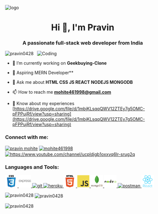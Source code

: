 ![logo](https://anayacybertech.com/wp-content/uploads/2018/07/cstmswft-1170x341.jpg)
<h1 align="center">Hi 👋, I'm Pravin</h1>
<h3 align="center">A passionate full-stack web developer from India</h3>
<img align="right" alt="Coding" width="400" src="https://cdn.dribbble.com/users/2131993/screenshots/4948736/thoughtworks-gif_dribbble.gif"/>
<p align="left"> <img src="https://komarev.com/ghpvc/?username=pravin0428&label=Profile%20views&color=0e75b6&style=flat" alt="pravin0428" /> </p>

- 🔭 I’m currently working on **Geekbuying-Clone**

- 🌱 Aspiring MERN Developer**

- 💬 Ask me about **HTML CSS JS REACT NODEJS MONGODB**

- 📫 How to reach me **mohite461998@gmail.com**

- 📄 Know about my experiences [https://drive.google.com/file/d/1mbjKLsqqQWV12ZTEy7g5OMC-pFPPujRf/view?usp=sharing](https://drive.google.com/file/d/1mbjKLsqqQWV12ZTEy7g5OMC-pFPPujRf/view?usp=sharing)

<h3 align="left">Connect with me:</h3>
<p align="left">
<a href="https://www.linkedin.com/in/pravin-mohite-40b56221b/" target="blank"><img align="center" src="https://raw.githubusercontent.com/rahuldkjain/github-profile-readme-generator/master/src/images/icons/Social/linked-in-alt.svg" alt="pravin mohite" height="30" width="40" /></a>
<a href="[https://codesandbox.com/mohite461998](https://codesandbox.io/dashboard/recent?workspace=537e0cca-6a97-4e02-9eca-7e1e28ff7a8b)" target="blank"><img align="center" src="https://raw.githubusercontent.com/rahuldkjain/github-profile-readme-generator/master/src/images/icons/Social/codesandbox.svg" alt="mohite461998" height="30" width="40" /></a>
<a href="[https://www.youtube.com/c/https://www.youtube.com/channel/ucpldjgb1oxxvq6lr-srug2q](https://www.youtube.com/channel/UCPlDjgB1OxXVQ6lr-sRug2Q)" target="blank"><img align="center" src="https://raw.githubusercontent.com/rahuldkjain/github-profile-readme-generator/master/src/images/icons/Social/youtube.svg" alt="https://www.youtube.com/channel/ucpldjgb1oxxvq6lr-srug2q" height="30" width="40" /></a>
</p>

<h3 align="left">Languages and Tools:</h3>
<p align="left"> <a href="https://www.w3schools.com/css/" target="_blank" rel="noreferrer"> <img src="https://raw.githubusercontent.com/devicons/devicon/master/icons/css3/css3-original-wordmark.svg" alt="css3" width="40" height="40"/> </a> <a href="https://expressjs.com" target="_blank" rel="noreferrer"> <img src="https://raw.githubusercontent.com/devicons/devicon/master/icons/express/express-original-wordmark.svg" alt="express" width="40" height="40"/> </a> <a href="https://git-scm.com/" target="_blank" rel="noreferrer"> <img src="https://www.vectorlogo.zone/logos/git-scm/git-scm-icon.svg" alt="git" width="40" height="40"/> </a> <a href="https://heroku.com" target="_blank" rel="noreferrer"> <img src="https://www.vectorlogo.zone/logos/heroku/heroku-icon.svg" alt="heroku" width="40" height="40"/> </a> <a href="https://www.w3.org/html/" target="_blank" rel="noreferrer"> <img src="https://raw.githubusercontent.com/devicons/devicon/master/icons/html5/html5-original-wordmark.svg" alt="html5" width="40" height="40"/> </a> <a href="https://developer.mozilla.org/en-US/docs/Web/JavaScript" target="_blank" rel="noreferrer"> <img src="https://raw.githubusercontent.com/devicons/devicon/master/icons/javascript/javascript-original.svg" alt="javascript" width="40" height="40"/> </a> <a href="https://www.mongodb.com/" target="_blank" rel="noreferrer"> <img src="https://raw.githubusercontent.com/devicons/devicon/master/icons/mongodb/mongodb-original-wordmark.svg" alt="mongodb" width="40" height="40"/> </a> <a href="https://nodejs.org" target="_blank" rel="noreferrer"> <img src="https://raw.githubusercontent.com/devicons/devicon/master/icons/nodejs/nodejs-original-wordmark.svg" alt="nodejs" width="40" height="40"/> </a> <a href="https://postman.com" target="_blank" rel="noreferrer"> <img src="https://www.vectorlogo.zone/logos/getpostman/getpostman-icon.svg" alt="postman" width="40" height="40"/> </a> <a href="https://reactjs.org/" target="_blank" rel="noreferrer"> <img src="https://raw.githubusercontent.com/devicons/devicon/master/icons/react/react-original-wordmark.svg" alt="react" width="40" height="40"/> </a> </p>

<p><img align="left" src="https://github-readme-stats.vercel.app/api/top-langs?username=pravin0428&show_icons=true&locale=en&layout=compact" alt="pravin0428" /></p>

<p>&nbsp;<img align="center" src="https://github-readme-stats.vercel.app/api?username=pravin0428&show_icons=true&locale=en" alt="pravin0428" /></p>

<p><img align="center" src="https://github-readme-streak-stats.herokuapp.com/?user=pravin0428&" alt="pravin0428" /></p>









